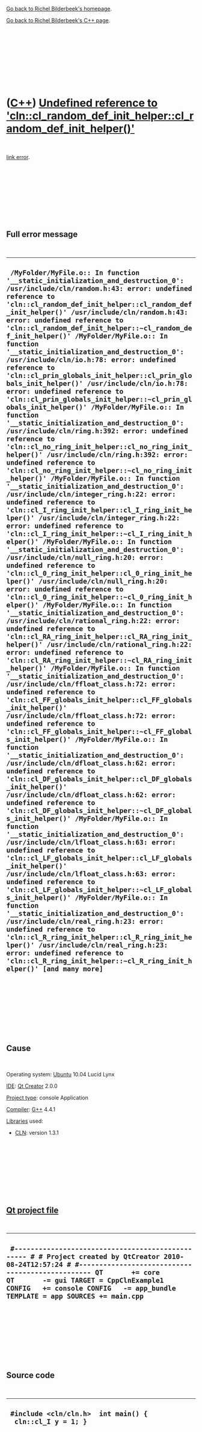 [Go back to Richel Bilderbeek's homepage](index.htm).

[Go back to Richel Bilderbeek's C++ page](Cpp.htm).

 

 

 

 

 

([C++](Cpp.htm)) [Undefined reference to 'cln::cl\_random\_def\_init\_helper::cl\_random\_def\_init\_helper()'](CppLinkErrorUndefinedReferenceToClnCl_random_def_init_helper.htm)
=================================================================================================================================================================================

 

[link error](CppLinkError.htm).

 

 

 

 

 

Full error message
------------------

 

  ----------------------------------------------------------------------------------------------------------------------------------------------------------------------------------------------------------------------------------------------------------------------------------------------------------------------------------------------------------------------------------------------------------------------------------------------------------------------------------------------------------------------------------------------------------------------------------------------------------------------------------------------------------------------------------------------------------------------------------------------------------------------------------------------------------------------------------------------------------------------------------------------------------------------------------------------------------------------------------------------------------------------------------------------------------------------------------------------------------------------------------------------------------------------------------------------------------------------------------------------------------------------------------------------------------------------------------------------------------------------------------------------------------------------------------------------------------------------------------------------------------------------------------------------------------------------------------------------------------------------------------------------------------------------------------------------------------------------------------------------------------------------------------------------------------------------------------------------------------------------------------------------------------------------------------------------------------------------------------------------------------------------------------------------------------------------------------------------------------------------------------------------------------------------------------------------------------------------------------------------------------------------------------------------------------------------------------------------------------------------------------------------------------------------------------------------------------------------------------------------------------------------------------------------------------------------------------------------------------------------------------------------------------------------------------------------------------------------------------------------------------------------------------------------------------------------------------------------------------------------------------------------------------------------------------------------------------------------------------------------------------------------------------------------------------------------------------------------------------------------------------------------------------------------------------------------------------------------------------------------------------------------------------------------------------------------------------------------------------------------------------
  ` /MyFolder/MyFile.o:: In function '__static_initialization_and_destruction_0': /usr/include/cln/random.h:43: error: undefined reference to 'cln::cl_random_def_init_helper::cl_random_def_init_helper()' /usr/include/cln/random.h:43: error: undefined reference to 'cln::cl_random_def_init_helper::~cl_random_def_init_helper()' /MyFolder/MyFile.o:: In function '__static_initialization_and_destruction_0': /usr/include/cln/io.h:78: error: undefined reference to 'cln::cl_prin_globals_init_helper::cl_prin_globals_init_helper()' /usr/include/cln/io.h:78: error: undefined reference to 'cln::cl_prin_globals_init_helper::~cl_prin_globals_init_helper()' /MyFolder/MyFile.o:: In function '__static_initialization_and_destruction_0': /usr/include/cln/ring.h:392: error: undefined reference to 'cln::cl_no_ring_init_helper::cl_no_ring_init_helper()' /usr/include/cln/ring.h:392: error: undefined reference to 'cln::cl_no_ring_init_helper::~cl_no_ring_init_helper()' /MyFolder/MyFile.o:: In function '__static_initialization_and_destruction_0': /usr/include/cln/integer_ring.h:22: error: undefined reference to 'cln::cl_I_ring_init_helper::cl_I_ring_init_helper()' /usr/include/cln/integer_ring.h:22: error: undefined reference to 'cln::cl_I_ring_init_helper::~cl_I_ring_init_helper()' /MyFolder/MyFile.o:: In function '__static_initialization_and_destruction_0': /usr/include/cln/null_ring.h:20: error: undefined reference to 'cln::cl_0_ring_init_helper::cl_0_ring_init_helper()' /usr/include/cln/null_ring.h:20: error: undefined reference to 'cln::cl_0_ring_init_helper::~cl_0_ring_init_helper()' /MyFolder/MyFile.o:: In function '__static_initialization_and_destruction_0': /usr/include/cln/rational_ring.h:22: error: undefined reference to 'cln::cl_RA_ring_init_helper::cl_RA_ring_init_helper()' /usr/include/cln/rational_ring.h:22: error: undefined reference to 'cln::cl_RA_ring_init_helper::~cl_RA_ring_init_helper()' /MyFolder/MyFile.o:: In function '__static_initialization_and_destruction_0': /usr/include/cln/ffloat_class.h:72: error: undefined reference to 'cln::cl_FF_globals_init_helper::cl_FF_globals_init_helper()' /usr/include/cln/ffloat_class.h:72: error: undefined reference to 'cln::cl_FF_globals_init_helper::~cl_FF_globals_init_helper()' /MyFolder/MyFile.o:: In function '__static_initialization_and_destruction_0': /usr/include/cln/dfloat_class.h:62: error: undefined reference to 'cln::cl_DF_globals_init_helper::cl_DF_globals_init_helper()' /usr/include/cln/dfloat_class.h:62: error: undefined reference to 'cln::cl_DF_globals_init_helper::~cl_DF_globals_init_helper()' /MyFolder/MyFile.o:: In function '__static_initialization_and_destruction_0': /usr/include/cln/lfloat_class.h:63: error: undefined reference to 'cln::cl_LF_globals_init_helper::cl_LF_globals_init_helper()' /usr/include/cln/lfloat_class.h:63: error: undefined reference to 'cln::cl_LF_globals_init_helper::~cl_LF_globals_init_helper()' /MyFolder/MyFile.o:: In function '__static_initialization_and_destruction_0': /usr/include/cln/real_ring.h:23: error: undefined reference to 'cln::cl_R_ring_init_helper::cl_R_ring_init_helper()' /usr/include/cln/real_ring.h:23: error: undefined reference to 'cln::cl_R_ring_init_helper::~cl_R_ring_init_helper()' [and many more]`
  ----------------------------------------------------------------------------------------------------------------------------------------------------------------------------------------------------------------------------------------------------------------------------------------------------------------------------------------------------------------------------------------------------------------------------------------------------------------------------------------------------------------------------------------------------------------------------------------------------------------------------------------------------------------------------------------------------------------------------------------------------------------------------------------------------------------------------------------------------------------------------------------------------------------------------------------------------------------------------------------------------------------------------------------------------------------------------------------------------------------------------------------------------------------------------------------------------------------------------------------------------------------------------------------------------------------------------------------------------------------------------------------------------------------------------------------------------------------------------------------------------------------------------------------------------------------------------------------------------------------------------------------------------------------------------------------------------------------------------------------------------------------------------------------------------------------------------------------------------------------------------------------------------------------------------------------------------------------------------------------------------------------------------------------------------------------------------------------------------------------------------------------------------------------------------------------------------------------------------------------------------------------------------------------------------------------------------------------------------------------------------------------------------------------------------------------------------------------------------------------------------------------------------------------------------------------------------------------------------------------------------------------------------------------------------------------------------------------------------------------------------------------------------------------------------------------------------------------------------------------------------------------------------------------------------------------------------------------------------------------------------------------------------------------------------------------------------------------------------------------------------------------------------------------------------------------------------------------------------------------------------------------------------------------------------------------------------------------------------------------------------------

 

 

 

 

 

Cause
-----

 

Operating system: [Ubuntu](http://www.ubuntu.com) 10.04 Lucid Lynx

[IDE](CppIde.htm): [Qt Creator](CppQtCreator.htm) 2.0.0

[Project type](CppQtProjectType.htm): console Application

[Compiler](CppCompiler.htm): [G++](CppGpp.htm) 4.4.1

[Libraries](CppLibrary.htm) used:

-   [CLN](CppCln.htm): version 1.3.1

 

 

 

 

 

[Qt project file](CppQtProjectFile.htm)
---------------------------------------

 

  --------------------------------------------------------------------------------------------------------------------------------------------------------------------------------------------------------------------------------------------------------------------------------------------------------
  ` #------------------------------------------------- # # Project created by QtCreator 2010-08-24T12:57:24 # #------------------------------------------------- QT       += core QT       -= gui TARGET = CppClnExample1 CONFIG   += console CONFIG   -= app_bundle TEMPLATE = app SOURCES += main.cpp`
  --------------------------------------------------------------------------------------------------------------------------------------------------------------------------------------------------------------------------------------------------------------------------------------------------------

 

 

 

 

 

Source code
-----------

 

  ------------------------------------------------------------
  ` #include <cln/cln.h>  int main() {   cln::cl_I y = 1; }`
  ------------------------------------------------------------

 

 

 

 

 

Solution
--------

 

Add the following line to the [Qt Creator](CppQtCreator.htm) [project
file](CppQtProjectFile.htm):

 

  -----------------------------------
  ` LIBS += -L/usr/local/lib -lcln`
  -----------------------------------

 

 

 

 

 

[Go back to Richel Bilderbeek's C++ page](Cpp.htm).

[Go back to Richel Bilderbeek's homepage](index.htm).

 

[![Valid XHTML 1.0 Strict](valid-xhtml10.png){width="88"
height="31"}](http://validator.w3.org/check?uri=referer)
